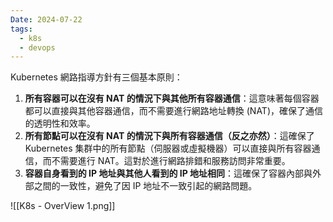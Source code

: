 ```yaml
---
Date: 2024-07-22
tags:
  - k8s
  - devops
---
```

Kubernetes 網路指導方針有三個基本原則：
1. **所有容器可以在沒有 NAT 的情況下與其他所有容器通信**：這意味著每個容器都可以直接與其他容器通信，而不需要進行網路地址轉換 (NAT)，確保了通信的透明性和效率。
2. **所有節點可以在沒有 NAT 的情況下與所有容器通信（反之亦然）**：這確保了 Kubernetes 集群中的所有節點（伺服器或虛擬機器）可以直接與所有容器通信，而不需要進行 NAT。這對於進行網路排錯和服務訪問非常重要。
3. **容器自身看到的 IP 地址與其他人看到的 IP 地址相同**：這確保了容器內部與外部之間的一致性，避免了因 IP 地址不一致引起的網路問題。

![[K8s - OverView 1.png]]